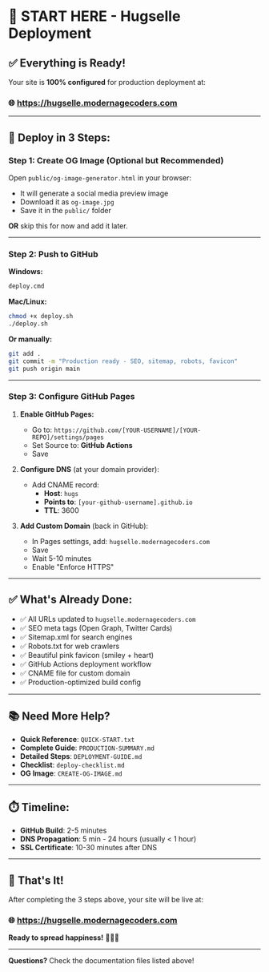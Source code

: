 # 🎯 START HERE - Hugselle Deployment

## ✅ Everything is Ready!

Your site is **100% configured** for production deployment at:
### 🌐 https://hugselle.modernagecoders.com

---

## 🚀 Deploy in 3 Steps:

### Step 1: Create OG Image (Optional but Recommended)
Open `public/og-image-generator.html` in your browser:
- It will generate a social media preview image
- Download it as `og-image.jpg`
- Save it in the `public/` folder

**OR** skip this for now and add it later.

---

### Step 2: Push to GitHub

**Windows:**
```cmd
deploy.cmd
```

**Mac/Linux:**
```bash
chmod +x deploy.sh
./deploy.sh
```

**Or manually:**
```bash
git add .
git commit -m "Production ready - SEO, sitemap, robots, favicon"
git push origin main
```

---

### Step 3: Configure GitHub Pages

1. **Enable GitHub Pages:**
   - Go to: `https://github.com/[YOUR-USERNAME]/[YOUR-REPO]/settings/pages`
   - Set Source to: **GitHub Actions**
   - Save

2. **Configure DNS** (at your domain provider):
   - Add CNAME record:
     - **Host**: `hugs`
     - **Points to**: `[your-github-username].github.io`
     - **TTL**: 3600

3. **Add Custom Domain** (back in GitHub):
   - In Pages settings, add: `hugselle.modernagecoders.com`
   - Save
   - Wait 5-10 minutes
   - Enable "Enforce HTTPS"

---

## ✅ What's Already Done:

- ✅ All URLs updated to `hugselle.modernagecoders.com`
- ✅ SEO meta tags (Open Graph, Twitter Cards)
- ✅ Sitemap.xml for search engines
- ✅ Robots.txt for web crawlers
- ✅ Beautiful pink favicon (smiley + heart)
- ✅ GitHub Actions deployment workflow
- ✅ CNAME file for custom domain
- ✅ Production-optimized build config

---

## 📚 Need More Help?

- **Quick Reference**: `QUICK-START.txt`
- **Complete Guide**: `PRODUCTION-SUMMARY.md`
- **Detailed Steps**: `DEPLOYMENT-GUIDE.md`
- **Checklist**: `deploy-checklist.md`
- **OG Image**: `CREATE-OG-IMAGE.md`

---

## ⏱️ Timeline:

- **GitHub Build**: 2-5 minutes
- **DNS Propagation**: 5 min - 24 hours (usually < 1 hour)
- **SSL Certificate**: 10-30 minutes after DNS

---

## 🎉 That's It!

After completing the 3 steps above, your site will be live at:
### 🌐 https://hugselle.modernagecoders.com

**Ready to spread happiness!** 🤗💕✨

---

**Questions?** Check the documentation files listed above!
